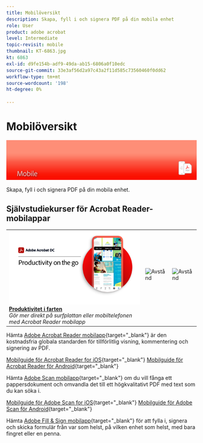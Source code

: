 ```yaml
---
title: Mobilöversikt
description: Skapa, fyll i och signera PDF på din mobila enhet
role: User
product: adobe acrobat
level: Intermediate
topic-revisit: mobile
thumbnail: KT-6863.jpg
kt: 6863
exl-id: d9fe154b-adf9-49da-ab15-6806a0f10edc
source-git-commit: 33e3af56d2a97c43a2f11d585c73560460f0dd62
workflow-type: tm+mt
source-wordcount: '198'
ht-degree: 0%

---
```


# Mobilöversikt

![Acrobat Mobile Image](../assets/Hero-Mobile.png)

Skapa, fyll i och signera PDF på din mobila enhet.

## Självstudiekurser för Acrobat Reader-mobilappar

<table style="table-layout:fixed">
<tr>
  <td>
    <a href="../getting-started/productivity.md">
      <img alt="Produktivitet i farten" src="../assets/Productivity_1280.png" />
    </a>
    <div>
     <a href="../getting-started/productivity.md"><strong>Produktivitet i farten</strong></a>
    </div>
    <em>Gör mer direkt på surfplattan eller mobiltelefonen med Acrobat Reader mobilapp</em>
    <br>
  </td>
  <td>
   <img alt="Avstånd" src="../assets/Whitespacer.png" />
    <div>
    <br>
  </td>
  <td>
   <img alt="Avstånd" src="../assets/Whitespacer.png" />
    <div>
    <br>
  </td>
</tr>
</table>

Hämta [Adobe Acrobat Reader mobilapp](https://www.adobe.com/acrobat/mobile/acrobat-reader.html){target=&quot;_blank&quot;} är den kostnadsfria globala standarden för tillförlitlig visning, kommentering och signering av PDF.

[Mobilguide för Acrobat Reader for iOS](https://www.adobe.com/devnet-docs/acrobat/ios/en/){target=&quot;_blank&quot;}
[Mobilguide för Acrobat Reader för Android](https://www.adobe.com/devnet-docs/acrobat/android/en/){target=&quot;_blank&quot;}

Hämta [Adobe Scan mobilapp](https://www.adobe.com/acrobat/mobile/scanner-app.html){target=&quot;_blank&quot;} om du vill fånga ett pappersdokument och omvandla det till ett högkvalitativt PDF med text som du kan söka i.

[Mobilguide för Adobe Scan for iOS](https://www.adobe.com/devnet-docs/adobescan/ios/en/){target=&quot;_blank&quot;}
[Mobilguide för Adobe Scan för Android](https://www.adobe.com/devnet-docs/adobescan/android/en/){target=&quot;_blank&quot;}

Hämta [Adobe Fill &amp; Sign mobilapp](https://www.adobe.com/acrobat/mobile/fill-sign-pdfs.html){target=&quot;_blank&quot;} för att fylla i, signera och skicka formulär från var som helst, på vilken enhet som helst, med bara fingret eller en penna.
